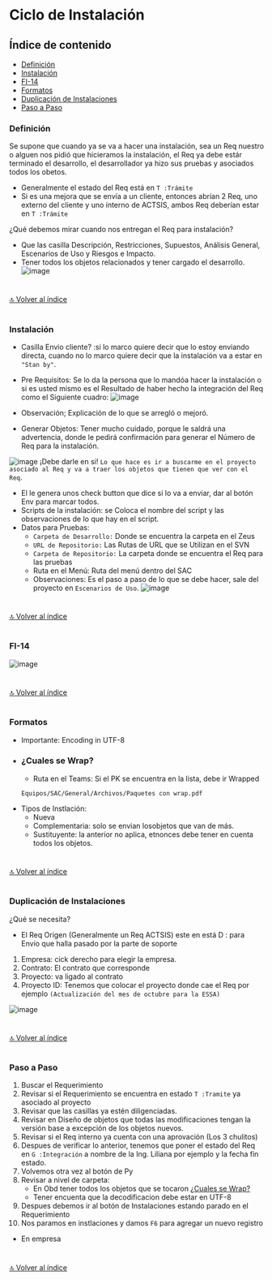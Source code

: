 # Ciclo de Instalación

## Índice de contenido

*   [Definición](#definición)
*   [Instalación](#Instalación)
*   [FI-14](#FI-14)
*   [Formatos](#Formatos)
*   [Duplicación de Instalaciones](#Duplicación-de-Instalaciones)
*   [Paso a Paso](#Paso-a-Paso)

### **Definición**

Se supone que cuando ya se va a hacer una instalación, sea un Req nuestro o alguen nos pidió que hicieramos la instalación, el Req ya debe estár terminado el desarrollo, el desarrollador ya hizo sus pruebas y asociados todos los obetos.

*   Generalmente el estado del Req está en `T :Trámite`
*   Si es una mejora que se envía a un cliente, entonces abrían 2 Req, uno externo del cliente y uno interno de ACTSIS, ambos Req deberían estar en `T :Trámite` 

¿Qué debemos mirar cuando nos entregan el Req para instalación?
*   Que las casilla Descripción, Restricciones, Supuestos, Análisis General, Escenarios de Uso y Riesgos e Impacto.
*   Tener todos los objetos relacionados y tener cargado el desarrollo.
![image](https://user-images.githubusercontent.com/61068392/160190827-37bf0610-ec48-4b14-be6c-43663e013b3d.png)


#
[🔝 Volver al índice](#índice-de-contenido)
#

### **Instalación**

*   Casilla Envio cliente? :si lo marco quiere decir que lo estoy enviando directa, cuando no lo marco quiere decir que la instalación va a estar en `"Stan by"`.
*   Pre Requisitos: Se lo da la persona que lo mandóa hacer la instalación o si es usted mismo es el Resultado de haber hecho la integración del Req como el Siguiente cuadro:
![image](https://user-images.githubusercontent.com/61068392/160202256-01e84c97-48a0-4866-a7cf-b5c82f22b039.png)

*   Observación; Explicación de lo que se arregló o mejoró.
*   Generar Objetos: Tener mucho cuidado, porque le saldrá una advertencia, donde le pedirá confirmación para generar el Número de Req para la instalación.

![image](https://user-images.githubusercontent.com/61068392/160204112-2c32288e-5954-4eef-8b3c-155005375d3d.png)
¡Debe darle en si!
`Lo que hace es ir a buscarme en el proyecto asociado al Req y va a traer los objetos que tienen que ver con el Req`.

*   El le genera unos check button que dice si lo va a enviar, dar al botón Env para marcar todos.
*   Scripts de la instalación: se Coloca el nombre del script y las observaciones de lo que hay en el script.
*   Datos para Pruebas:
    *   `Carpeta de Desarrollo:` Donde se encuentra la carpeta en el Zeus
    *   `URL de Repositorio:` Las Rutas de URL que se Utilizan en el SVN
    *   `Carpeta de Repositorio:` La carpeta donde se encuentra el Req para las pruebas
    *   Ruta en el Menú: Ruta del menú dentro del SAC
    *   Observaciones: Es el paso a paso de lo que se debe hacer, sale del proyecto en `Escenarios de Uso`.
    ![image](https://user-images.githubusercontent.com/61068392/160208141-d8d1a635-026e-4898-902e-87e656df0090.png)

#
[🔝 Volver al índice](#índice-de-contenido)
#

### **FI-14**
![image](https://user-images.githubusercontent.com/61068392/160208355-b4a0da4e-62db-42db-9b75-0bc4210b417b.png)


#
[🔝 Volver al índice](#índice-de-contenido)
#

### **Formatos**
*   Importante: Encoding in UTF-8
*   ### **¿Cuales se Wrap?**
    *   Ruta en el Teams: Si el PK se encuentra en la lista, debe ir Wrapped
    ```
    Equipos/SAC/General/Archivos/Paquetes con wrap.pdf
    ```
*   Tipos de Instlación:
    *   Nueva
    *   Complementaria: solo se envian losobjetos que van de más.
    *   Sustituyente: la anterior no aplica, etnonces debe tener en cuenta todos los objetos.
#
[🔝 Volver al índice](#índice-de-contenido)
#

### **Duplicación de Instalaciones**
¿Qué se necesita?
*  El Req Origen (Generalmente un Req ACTSIS) este en está D : para Envio que halla pasado por la parte de soporte

1. Empresa: cick derecho para elegir la empresa.
2. Contrato: El contrato que corresponde
3. Proyecto: va ligado al contrato
4. Proyecto ID: Tenemos que colocar el proyecto donde cae el Req por ejemplo `(Actualización del mes de octubre para la ESSA)`

![image](https://user-images.githubusercontent.com/61068392/160473864-14ea949f-62b1-4c71-a248-e930fc712262.png)


#
[🔝 Volver al índice](#índice-de-contenido)
#

### **Paso a Paso**
1. Buscar el Requerimiento
2. Revisar si el Requerimiento se encuentra en estado `T :Tramite` ya asociado al proyecto
3. Revisar que las casillas ya estén diligenciadas.
4. Revisar en Diseño de objetos que todas las modificaciones tengan la versión base a excepción de los objetos nuevos.
5. Revisar si el Req interno ya cuenta con una aprovación (Los 3 chulitos)
6. Despues de verificar lo anterior, tenemos que poner el estado del Req en `G :Integración` a nombre de la Ing. Liliana por ejemplo y la fecha fin estado.
7. Volvemos otra vez al botón de Py
8. Revisar a nivel de carpeta:
   *  En Obd tener todos los objetos que se tocaron [¿Cuales se Wrap?](#¿Cuales-se-Wrap?)
   *  Tener encuenta que la decodificacion debe estar en UTF-8
9. Despues debemos ir al botón de Instalaciones estando parado en el Requerimiento
10. Nos paramos en instlaciones y damos `F6` para agregar un nuevo registro
   *  En empresa
#
[🔝 Volver al índice](#índice-de-contenido)
#
